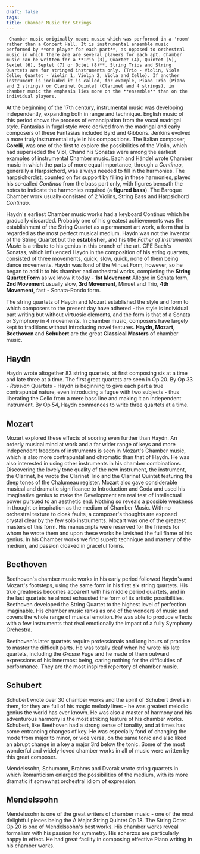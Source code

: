 ```yaml
---
draft: false
tags:
title: Chamber Music for Strings
---
```

     Chamber music originally meant music which was performed in a 'room' rather than a Concert Hall. It is instrumental ensemble music performed by **one player for each part**, as opposed to orchestral music in which there are are several players for each apt. Chamber music can be written for a **Trio (3), Quartet (4), Quintet (5), Sextet (6), Septet (7) or Octet (8)**. String Trios and String Quartets are for stringed instruments only. (Trio - Violin, Viola Cello; Quartet - Violin 1, Violin 2, Viola and Cello). If another instrument is included it is called, for example, Piano Trio (Piano and 2 strings) or Clarinet Quintet (Clarinet and 4 strings). in chamber music the emphasis lies more on the **ensemble** than on the individual players.

At the beginning of the 17th century, instrumental music was developing independently, expanding both in range and technique. English music of this period shows the process of emancipation from the vocal madrigal style. Fantasias in fugal style were derived from the madrigal and early composers of these Fantasias included Byrd and Gibbons. Jenkins evolved a more truly instrumental style in his compositions. The Italian composer, **Corelli**, was one of the first to explore the possibilities of the Violin, which had superseded the Viol, Chand his Sonatas were among the earliest examples of instrumental Chamber music. Bach and Händel wrote Chamber music in which the parts of more equal importance, through a *Continuo*, generally a Harpsichord, was always needed to fill in the harmonies. The harpsichordist, counted on for support by filling in these harmonies, played his so-called *Continuo* from the bass part only, with figures beneath the notes to indicate the harmonies required (a **figured bass**).  The Baroque Chamber work usually consisted of 2 Violins, String Bass and Harpsichord *Continuo*.

Haydn's earliest Chamber music works had a keyboard Continuo which he gradually discarded. Probably one of his greatest achievements was the establishment of the String Quartet as a permanent art work, a form that is regarded as the most perfect musical medium. Haydn was not the inventor of the String Quartet but the **establisher**, and his title *Father of Instrumental Music* is a tribute to his genius in this branch of the art. CPE Bach's Sonatas, which influenced Haydn in the composition of his string quartets, consisted of three movements, quick, slow, quick, none of them being dance movements. Haydn was fond of the Minuet Form, however, so he began to add it to his chamber and orchestral works, completing the **String Quartet Form** as we know it today - **1st Movement** Allegro in Sonata form, **2nd Movement** usually slow, **3rd Movement**, Minuet and Trio, **4th Movement**, fast - Sonata-Rondo form.

The string quartets of Haydn and Mozart established the style and form to which composers to the present day have adhered - the style is individual part writing but without virtuosic elements, and the form is that of a Sonata or Symphony in 4 movements. In chamber music, composers have largely kept to traditions without introducing novel features. **Haydn, Mozart, Beethoven** and **Schubert** are the great **Classical Masters** of chamber music. 

## Haydn
Haydn wrote altogether 83 string quartets, at first composing six at a time and late three at a time. The first great quartets are seen in Op 20. By Op 33 - *Russian* Quartets - Haydn is beginning to give each part a true contrapuntal nature, even introducing a fugue with two subjects - thus liberating the Cello from a mere bass line and making it an independent instrument. By Op 54, Haydn commences to write three quartets at a time.



## Mozart
Mozart explored these effects of scoring even further than Haydn. An orderly musical mind at work and a far wider range of keys and more independent freedom of instruments is seen in Mozart's Chamber music, which is also more contrapuntal and chromatic than that of Haydn. He was also interested in using other instruments in his chamber combinations. Discovering the lovely tone quality of the new instrument, the instrument, the Clarinet, he wrote the Clarinet Trio and the Clarinet Quintet featuring the deep tones of the Chalumeau register. Mozart also gave considerable musical and dramatic significance to Introduction and Coda and used his imaginative genius to make the Development are real test of intellectual power pursued to an aesthetic end. Nothing so reveals a possible weakness in thought or inspiration as the medium of Chamber Music. With no orchestral texture to cloak faults, a composer's thoughts are exposed crystal clear by the few solo instruments. Mozart was one of the greatest masters of this form. His manuscripts were reserved for the friends for whom he wrote them and upon these works he lavished the full flame of his genius. In his Chamber works we find superb technique and mastery of the medium, and passion cloaked in graceful forms. 

## Beethoven
Beethoven's chamber music works in his early period followed Haydn's and Mozart's footsteps, using the same form in his first six string quartets. His true greatness becomes apparent with his middle period quartets, and in the last quartets he almost exhausted the form of its artistic possibilities. Beethoven developed the String Quartet to the highest level of perfection imaginable. His chamber music ranks as one of the wonders of music and covers the whole range of musical emotion. He was able to produce effects with a few instruments that rival emotionally the impact of a fully Symphony Orchestra. 

Beethoven's later quartets require professionals and long hours of practice to master the difficult parts. He was totally deaf when he wrote his late quartets, including the *Grosse Fuge* and he made of them outward expressions of his innermost being, caring nothing for the difficulties of performance. They are the most inspired repertory of chamber music. 

## Schubert
Schubert wrote over 30 chamber works and the spirit of Schubert dwells in them, for they are full of his magic melody lines - he was greatest melodic genius the world has ever known. He was also a master of harmony and his adventurous harmony is the most striking feature of his chamber works. Schubert, like Beethoven had a strong sense of tonality, and at times has some entrancing changes of key. He was especially fond of changing the mode from major to minor, or vice versa, on the same tonic and also liked an abrupt change in a key a major 3rd below the tonic. Some of the most wonderful and widely-loved chamber works in all of music were written by this great composer. 

Mendelssohn, Schumann, Brahms and Dvorak wrote string quartets in which Romanticism enlarged the possibilities of the medium, with its more dramatic if somewhat orchestral idiom of expression. 

## Mendelssohn
Mendelssohn is one of the great writers of chamber music - one of the most delightful pieces being the A Major String Quintet Op 18. The String Octet Op 20 is one of Mendelssohn's best works. His chamber works reveal formalism with his passion for symmetry. His scherzos are particularly happy in effect. He had great facility in composing effective Piano writing in his chamber works. 